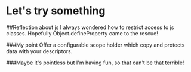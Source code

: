 Let's try something
===================

##Reflection about js
I always wondered how to restrict access to js classes. Hopefully Object.defineProperty came to the rescue!

###My point
Offer a configurable scope holder which copy and protects data with your descriptors.

###Maybe it's pointless
but I'm having fun, so that can't be that terrible!
